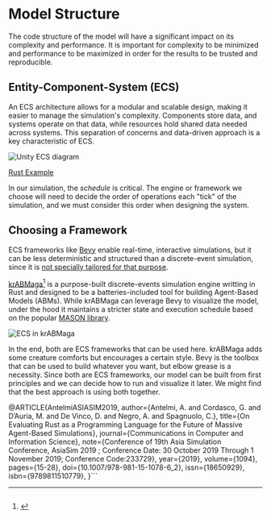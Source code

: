 # Model Structure
The code structure of the model will have a significant impact on its complexity
and performance. It is important for complexity to be minimized and performance
to be maximized in order for the results to be trusted and reproducible.

## Entity-Component-System (ECS)

An ECS architecture allows for a modular and scalable design, making it easier
to manage the simulation's complexity. Components store data, and systems
operate on that data, while resources hold shared data needed across systems.
This separation of concerns and data-driven approach is a key characteristic of
ECS.

![Unity ECS diagram](https://docs.unity3d.com/Packages/com.unity.entities@0.1/manual/images/ECSBlockDiagram.png)

[Rust Example](https://github.com/bevyengine/bevy/blob/main/examples/ecs/ecs_guide.rs)

In our simulation, the _schedule_ is critical. The engine or framework we choose
will need to decide the order of operations each "tick" of the simulation, and
we must consider this order when designing the system.

## Choosing a Framework
ECS frameworks like [Bevy](https://bevyengine.org/) enable real-time,
interactive simulations, but it can be less deterministic and structured than a
discrete-event simulation, since it is [not specially tailored for that purpose](https://github.com/bevyengine/bevy/discussions/1678).

[krABMaga](https://krabmaga.github.io/)[^1] is a purpose-built discrete-events
simulation engine writting in Rust and designed to be a batteries-included tool
for building Agent-Based Models (ABMs). While krABMaga can leverage Bevy to
visualize the model, under the hood it maintains a stricter state and execution
schedule based on the popular [MASON library](https://cs.gmu.edu/~eclab/projects/mason/).

![ECS in krABMaga](https://krabmaga.github.io/images/krabmaga-arch.jpg)

In the end, both are ECS frameworks that can be used here. krABMaga adds some
creature comforts but encourages a certain style. Bevy is the toolbox that can
be used to build whatever you want, but elbow grease is a necessity. Since both
are ECS frameworks, our model can be built from first principles and we can
decide how to run and visualize it later. We might find that the best approach
is using both together.

[^1]: ```bibtex
@ARTICLE{AntelmiASIASIM2019,
  author={Antelmi, A. and Cordasco, G. and D’Auria, M. and De Vinco, D. and Negro, A. and Spagnuolo, C.},
  title={On Evaluating Rust as a Programming Language for the Future of Massive Agent-Based Simulations},
  journal={Communications in Computer and Information Science},
  note={Conference of 19th Asia Simulation Conference, AsiaSim 2019 ; Conference Date: 30 October 2019 Through 1 November 2019;  Conference Code:233729},
  year={2019},
  volume={1094},
  pages={15-28},
  doi={10.1007/978-981-15-1078-6_2},
  issn={18650929},
  isbn={9789811510779},
}```
